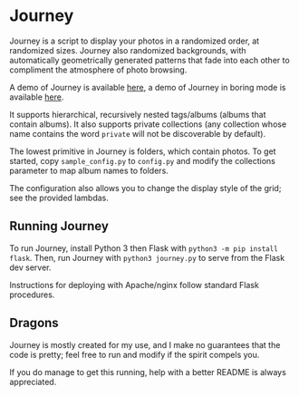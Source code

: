 # Journey

Journey is a script to display your photos in a randomized order, at randomized sizes.
Journey also randomized backgrounds, with automatically geometrically generated patterns
that fade into each other to compliment the atmosphere of photo browsing.

A demo of Journey is available [here](http://trip.pdaian.com/), a demo of Journey in
boring mode is available [here](http://trip.pdaian.com/?boring=1).

It supports hierarchical, recursively nested tags/albums (albums that contain albums).
It also supports private collections (any collection whose name contains the word 
`private` will not be discoverable by default).

The lowest primitive in Journey is folders, which contain photos.  To get started,
copy ``sample_config.py`` to ``config.py`` and modify the collections parameter
to map album names to folders.

The configuration also allows you to change the display style of the grid; see the
provided lambdas.

## Running Journey

To run Journey, install Python 3 then Flask with ``python3 -m pip install flask``.
Then, run Journey with ``python3 journey.py`` to serve from the Flask dev server.

Instructions for deploying with Apache/nginx follow standard Flask procedures.


## Dragons

Journey is mostly created for my use, and I make no guarantees that the code is pretty;
feel free to run and modify if the spirit compels you.

If you do manage to get this running, help with a better README is always appreciated.

